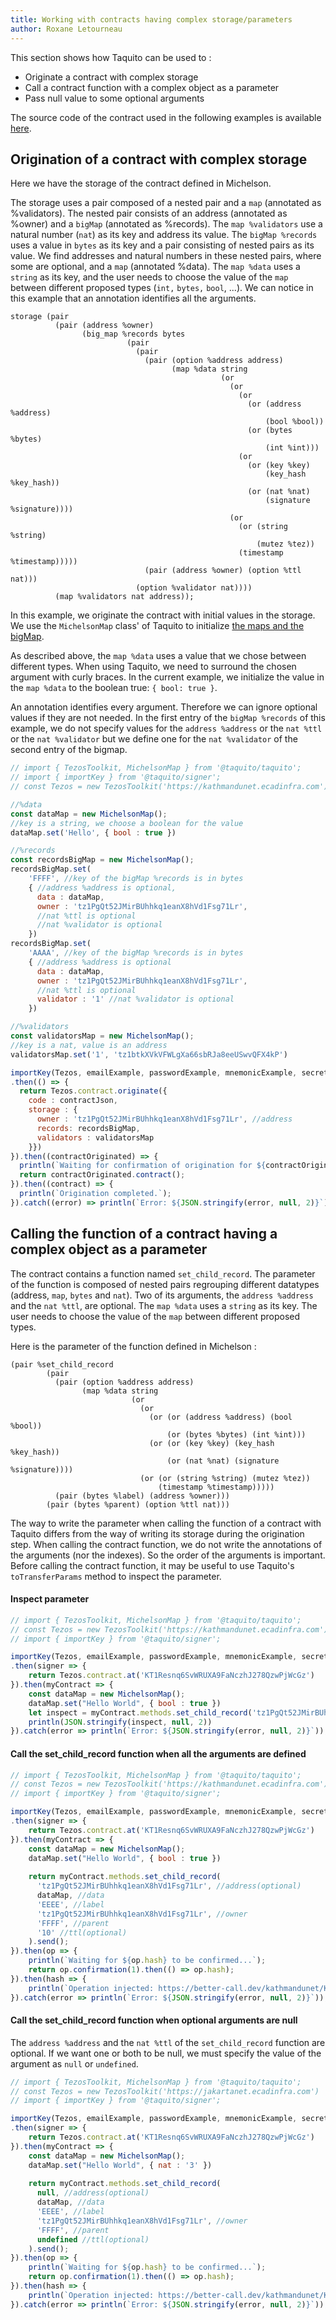 ```yaml
---
title: Working with contracts having complex storage/parameters
author: Roxane Letourneau
---
```


This section shows how Taquito can be used to :
- Originate a contract with complex storage
- Call a contract function with a complex object as a parameter
- Pass null value to some optional arguments

The source code of the contract used in the following examples is available [here](https://better-call.dev/carthagenet/KT1TRHzT3HdLe3whe35q6rNxavGx8WVFHSpH/code).

## Origination of a contract with complex storage

Here we have the storage of the contract defined in Michelson.

The storage uses a pair composed of a nested pair and a `map` (annotated as %validators). The nested pair consists of an address (annotated as %owner) and a `bigMap` (annotated as %records). The `map %validators` use a natural number (`nat`) as its key and address its value. The `bigMap %records` uses a value in `bytes` as its key and a pair consisting of nested pairs as its value. We find addresses and natural numbers in these nested pairs, where some are optional, and a `map` (annotated %data). The `map %data` uses a `string` as its key, and the user needs to choose the value of the `map` between different proposed types (`int,` `bytes,` `bool`, ...). We can notice in this example that an annotation identifies all the arguments.

```
storage (pair
          (pair (address %owner)
                (big_map %records bytes
                          (pair
                            (pair
                              (pair (option %address address)
                                    (map %data string
                                               (or
                                                 (or
                                                   (or
                                                     (or (address %address)
                                                         (bool %bool))
                                                     (or (bytes %bytes)
                                                         (int %int)))
                                                   (or
                                                     (or (key %key)
                                                         (key_hash %key_hash))
                                                     (or (nat %nat)
                                                         (signature %signature))))
                                                 (or
                                                   (or (string %string)
                                                       (mutez %tez))
                                                   (timestamp %timestamp)))))
                              (pair (address %owner) (option %ttl nat)))
                            (option %validator nat))))
          (map %validators nat address));
```

In this example, we originate the contract with initial values in the storage. We use the `MichelsonMap` class' of Taquito to initialize [the maps and the bigMap](https://tezostaquito.io/docs/maps_bigmaps). 

As described above, the `map %data` uses a value that we chose between different types. When using Taquito, we need to surround the chosen argument with curly braces. In the current example, we initialize the value in the `map %data` to the boolean true: `{ bool: true }`.

An annotation identifies every argument. Therefore we can ignore optional values if they are not needed. In the first entry of the `bigMap %records` of this example, we do not specify values for the `address %address` or the `nat %ttl` or the `nat %validator` but we define one for the `nat %validator` of the second entry of the bigmap.

```js live noInline
// import { TezosToolkit, MichelsonMap } from '@taquito/taquito';
// import { importKey } from '@taquito/signer';
// const Tezos = new TezosToolkit('https://kathmandunet.ecadinfra.com');

//%data
const dataMap = new MichelsonMap();
//key is a string, we choose a boolean for the value
dataMap.set('Hello', { bool : true })

//%records 
const recordsBigMap = new MichelsonMap();
recordsBigMap.set(
    'FFFF', //key of the bigMap %records is in bytes
    { //address %address is optional,
      data : dataMap,
      owner : 'tz1PgQt52JMirBUhhkq1eanX8hVd1Fsg71Lr',
      //nat %ttl is optional
      //nat %validator is optional
    })
recordsBigMap.set(
    'AAAA', //key of the bigMap %records is in bytes
    { //address %address is optional
      data : dataMap,
      owner : 'tz1PgQt52JMirBUhhkq1eanX8hVd1Fsg71Lr',
      //nat %ttl is optional
      validator : '1' //nat %validator is optional
    })

//%validators
const validatorsMap = new MichelsonMap();
//key is a nat, value is an address
validatorsMap.set('1', 'tz1btkXVkVFWLgXa66sbRJa8eeUSwvQFX4kP')

importKey(Tezos, emailExample, passwordExample, mnemonicExample, secretExample)
.then(() => {
  return Tezos.contract.originate({
    code : contractJson,
    storage : {
      owner : 'tz1PgQt52JMirBUhhkq1eanX8hVd1Fsg71Lr', //address
      records: recordsBigMap, 
      validators : validatorsMap
    }})
}).then((contractOriginated) => {
  println(`Waiting for confirmation of origination for ${contractOriginated.contractAddress}...`);
  return contractOriginated.contract();
}).then((contract) => {
  println(`Origination completed.`);
}).catch((error) => println(`Error: ${JSON.stringify(error, null, 2)}`));
```

## Calling the function of a contract having a complex object as a parameter

The contract contains a function named `set_child_record`. The parameter of the function is composed of nested pairs regrouping different datatypes (address, `map`, `bytes` and `nat`). Two of its arguments, the `address %address` and the `nat %ttl`, are optional. The `map %data` uses a `string` as its key. The user needs to choose the value of the `map` between different proposed types. 

Here is the parameter of the function defined in Michelson :

```
(pair %set_child_record
        (pair
          (pair (option %address address)
                (map %data string
                           (or
                             (or
                               (or (or (address %address) (bool %bool))
                                   (or (bytes %bytes) (int %int)))
                               (or (or (key %key) (key_hash %key_hash))
                                   (or (nat %nat) (signature %signature))))
                             (or (or (string %string) (mutez %tez))
                                 (timestamp %timestamp)))))
          (pair (bytes %label) (address %owner)))
        (pair (bytes %parent) (option %ttl nat)))
```

The way to write the parameter when calling the function of a contract with Taquito differs from the way of writing its storage during the origination step. When calling the contract function, we do not write the annotations of the arguments (nor the indexes). So the order of the arguments is important. Before calling the contract function, it may be useful to use Taquito's `toTransferParams` method to inspect the parameter.

#### Inspect parameter

```js live noInline
// import { TezosToolkit, MichelsonMap } from '@taquito/taquito';
// const Tezos = new TezosToolkit('https://kathmandunet.ecadinfra.com')
// import { importKey } from '@taquito/signer';

importKey(Tezos, emailExample, passwordExample, mnemonicExample, secretExample)
.then(signer => {
    return Tezos.contract.at('KT1Resnq6SvWRUXA9FaNczhJ278QzwPjWcGz')
}).then(myContract => {
    const dataMap = new MichelsonMap();
    dataMap.set("Hello World", { bool : true })
    let inspect = myContract.methods.set_child_record('tz1PgQt52JMirBUhhkq1eanX8hVd1Fsg71Lr', dataMap, 'EEEE', 'tz1PgQt52JMirBUhhkq1eanX8hVd1Fsg71Lr', 'FFFF', '10').toTransferParams(); 
    println(JSON.stringify(inspect, null, 2))
}).catch(error => println(`Error: ${JSON.stringify(error, null, 2)}`));
```

#### Call the set_child_record function when all the arguments are defined

```js live noInline
// import { TezosToolkit, MichelsonMap } from '@taquito/taquito';
// const Tezos = new TezosToolkit('https://kathmandunet.ecadinfra.com')
// import { importKey } from '@taquito/signer';

importKey(Tezos, emailExample, passwordExample, mnemonicExample, secretExample)
.then(signer => {
    return Tezos.contract.at('KT1Resnq6SvWRUXA9FaNczhJ278QzwPjWcGz')
}).then(myContract => {
    const dataMap = new MichelsonMap();
    dataMap.set("Hello World", { bool : true })
  
    return myContract.methods.set_child_record(
      'tz1PgQt52JMirBUhhkq1eanX8hVd1Fsg71Lr', //address(optional)
      dataMap, //data
      'EEEE', //label
      'tz1PgQt52JMirBUhhkq1eanX8hVd1Fsg71Lr', //owner
      'FFFF', //parent
      '10' //ttl(optional)
    ).send(); 
}).then(op => {
    println(`Waiting for ${op.hash} to be confirmed...`);
    return op.confirmation(1).then(() => op.hash);
}).then(hash => {
    println(`Operation injected: https://better-call.dev/kathmandunet/KT1Resnq6SvWRUXA9FaNczhJ278QzwPjWcGz/operations`);
}).catch(error => println(`Error: ${JSON.stringify(error, null, 2)}`));
```
#### Call the set_child_record function when optional arguments are null

The `address %address` and the `nat %ttl` of the `set_child_record` function are optional. If we want one or both to be null, we must specify the value of the argument as `null` or `undefined`.

```js live noInline
// import { TezosToolkit, MichelsonMap } from '@taquito/taquito';
// const Tezos = new TezosToolkit('https://jakartanet.ecadinfra.com')
// import { importKey } from '@taquito/signer';

importKey(Tezos, emailExample, passwordExample, mnemonicExample, secretExample)
.then(signer => {
    return Tezos.contract.at('KT1Resnq6SvWRUXA9FaNczhJ278QzwPjWcGz')
}).then(myContract => {
    const dataMap = new MichelsonMap();
    dataMap.set("Hello World", { nat : '3' })
  
    return myContract.methods.set_child_record(
      null, //address(optional)
      dataMap, //data
      'EEEE', //label
      'tz1PgQt52JMirBUhhkq1eanX8hVd1Fsg71Lr', //owner
      'FFFF', //parent
      undefined //ttl(optional)
    ).send(); 
}).then(op => {
    println(`Waiting for ${op.hash} to be confirmed...`);
    return op.confirmation(1).then(() => op.hash);
}).then(hash => {
    println(`Operation injected: https://better-call.dev/kathmandunet/KT1Resnq6SvWRUXA9FaNczhJ278QzwPjWcGz/operations`);
}).catch(error => println(`Error: ${JSON.stringify(error, null, 2)}`));
```